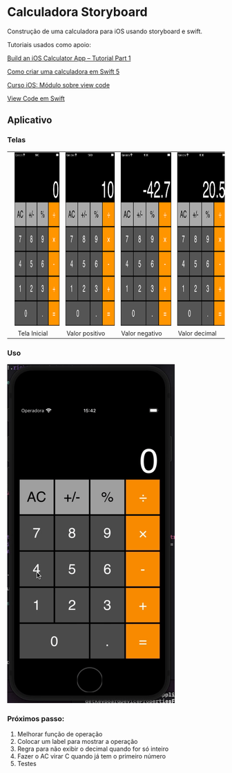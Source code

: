 # Calculadora Storyboard

Construção de uma calculadora para iOS usando storyboard e swift.

Tutoriais usados como apoio:

[Build an iOS Calculator App – Tutorial Part 1](http://www.appbuildingblocks.com/build-ios-calculator-app-tutorial-part-1/)

[Como criar uma calculadora em Swift 5](https://tech-pt.netlify.app/articles/pt514108/index.html)

[Curso iOS: Módulo sobre view code](https://medium.com/@tpLioy/curso-ios-m%C3%B3dulo-sobre-view-code-af0f6188297b)

[View Code em Swift](https://medium.com/mackmobile/view-code-em-swift-6026f42bf780)

## Aplicativo

### Telas

<table>
    <tr>
        <td>
            <img src=".github/images/Home_Screen.png" alt="Tela Inicial" height="400px" style="margin-left:10px" />
        </td>
        <td>
            <img src=".github/images/Positive_Value.png" alt="Valor positivo" height="400px" style="margin-left:10px" />
        </td>
        <td>
            <img src=".github/images/Negative_Value.png" alt="Valor negativo" height="400px" style="margin-left:10px" />
        </td>
        <td>
            <img src=".github/images/Decimal_Value.png" alt="Valor decimal" height="400px" style="margin-left:10px" />
        </td>
    </tr>
    <tr>
        <td align="center">
            Tela Inicial
        </td>
        <td align="center">
            Valor positivo
        </td>
        <td align="center">
            Valor negativo
        </td>
        <td align="center">
            Valor decimal
        </td>
    </tr>
</table>

### Uso

![Usando aplicativo](.github/gif/Demonstration.gif)

### Próximos passo:

1. Melhorar função de operação
2. Colocar um label para mostrar a operação
3. Regra para não exibir o decimal quando for só inteiro
4. Fazer o AC virar C quando já tem o primeiro número
5. Testes
